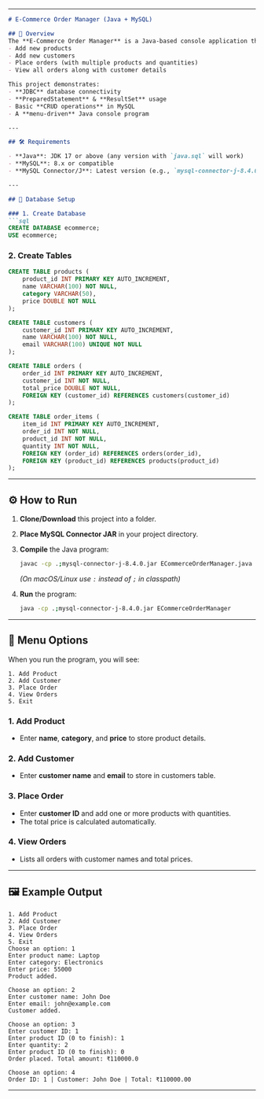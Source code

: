 
---

````markdown
# E-Commerce Order Manager (Java + MySQL)

## 📌 Overview
The **E-Commerce Order Manager** is a Java-based console application that connects to a **MySQL database** and allows you to:
- Add new products
- Add new customers
- Place orders (with multiple products and quantities)
- View all orders along with customer details

This project demonstrates:
- **JDBC** database connectivity
- **PreparedStatement** & **ResultSet** usage
- Basic **CRUD operations** in MySQL
- A **menu-driven** Java console program

---

## 🛠 Requirements

- **Java**: JDK 17 or above (any version with `java.sql` will work)
- **MySQL**: 8.x or compatible
- **MySQL Connector/J**: Latest version (e.g., `mysql-connector-j-8.4.0.jar`)

---

## 📂 Database Setup

### 1. Create Database
```sql
CREATE DATABASE ecommerce;
USE ecommerce;
````

### 2. Create Tables

```sql
CREATE TABLE products (
    product_id INT PRIMARY KEY AUTO_INCREMENT,
    name VARCHAR(100) NOT NULL,
    category VARCHAR(50),
    price DOUBLE NOT NULL
);

CREATE TABLE customers (
    customer_id INT PRIMARY KEY AUTO_INCREMENT,
    name VARCHAR(100) NOT NULL,
    email VARCHAR(100) UNIQUE NOT NULL
);

CREATE TABLE orders (
    order_id INT PRIMARY KEY AUTO_INCREMENT,
    customer_id INT NOT NULL,
    total_price DOUBLE NOT NULL,
    FOREIGN KEY (customer_id) REFERENCES customers(customer_id)
);

CREATE TABLE order_items (
    item_id INT PRIMARY KEY AUTO_INCREMENT,
    order_id INT NOT NULL,
    product_id INT NOT NULL,
    quantity INT NOT NULL,
    FOREIGN KEY (order_id) REFERENCES orders(order_id),
    FOREIGN KEY (product_id) REFERENCES products(product_id)
);
```

---

## ⚙️ How to Run

1. **Clone/Download** this project into a folder.
2. **Place MySQL Connector JAR** in your project directory.
3. **Compile** the Java program:

   ```bash
   javac -cp .;mysql-connector-j-8.4.0.jar ECommerceOrderManager.java
   ```

   *(On macOS/Linux use `:` instead of `;` in classpath)*
4. **Run** the program:

   ```bash
   java -cp .;mysql-connector-j-8.4.0.jar ECommerceOrderManager
   ```

---

## 📜 Menu Options

When you run the program, you will see:

```
1. Add Product
2. Add Customer
3. Place Order
4. View Orders
5. Exit
```

### 1. Add Product

* Enter **name**, **category**, and **price** to store product details.

### 2. Add Customer

* Enter **customer name** and **email** to store in customers table.

### 3. Place Order

* Enter **customer ID** and add one or more products with quantities.
* The total price is calculated automatically.

### 4. View Orders

* Lists all orders with customer names and total prices.

---

## 🖼 Example Output

```
1. Add Product
2. Add Customer
3. Place Order
4. View Orders
5. Exit
Choose an option: 1
Enter product name: Laptop
Enter category: Electronics
Enter price: 55000
Product added.

Choose an option: 2
Enter customer name: John Doe
Enter email: john@example.com
Customer added.

Choose an option: 3
Enter customer ID: 1
Enter product ID (0 to finish): 1
Enter quantity: 2
Enter product ID (0 to finish): 0
Order placed. Total amount: ₹110000.0

Choose an option: 4
Order ID: 1 | Customer: John Doe | Total: ₹110000.00
```

---



